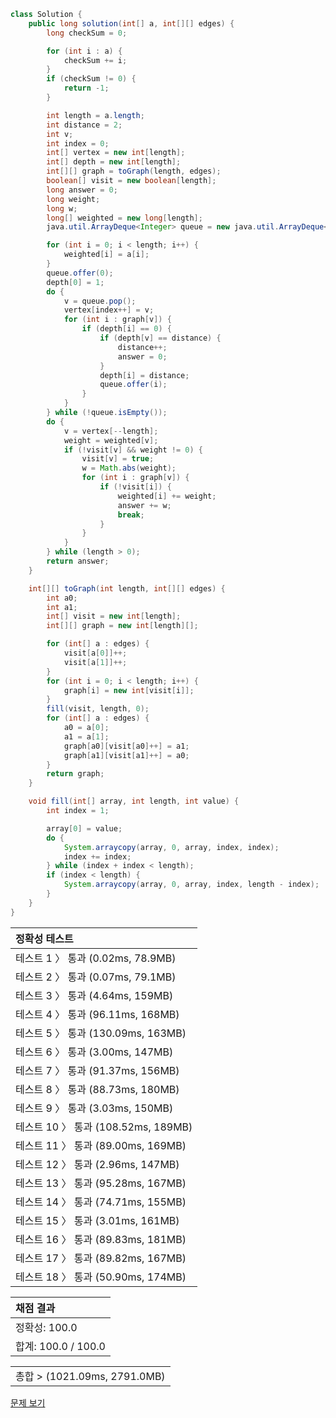 ```java
class Solution {
    public long solution(int[] a, int[][] edges) {
        long checkSum = 0;

        for (int i : a) {
            checkSum += i;
        }
        if (checkSum != 0) {
            return -1;
        }

        int length = a.length;
        int distance = 2;
        int v;
        int index = 0;
        int[] vertex = new int[length];
        int[] depth = new int[length];
        int[][] graph = toGraph(length, edges);
        boolean[] visit = new boolean[length];
        long answer = 0;
        long weight;
        long w;
        long[] weighted = new long[length];
        java.util.ArrayDeque<Integer> queue = new java.util.ArrayDeque<>(length);

        for (int i = 0; i < length; i++) {
            weighted[i] = a[i];
        }
        queue.offer(0);
        depth[0] = 1;
        do {
            v = queue.pop();
            vertex[index++] = v;
            for (int i : graph[v]) {
                if (depth[i] == 0) {
                    if (depth[v] == distance) {
                        distance++;
                        answer = 0;
                    }
                    depth[i] = distance;
                    queue.offer(i);
                }
            }
        } while (!queue.isEmpty());
        do {
            v = vertex[--length];
            weight = weighted[v];
            if (!visit[v] && weight != 0) {
                visit[v] = true;
                w = Math.abs(weight);
                for (int i : graph[v]) {
                    if (!visit[i]) {
                        weighted[i] += weight;
                        answer += w;
                        break;
                    }
                }
            }
        } while (length > 0);
        return answer;
    }

    int[][] toGraph(int length, int[][] edges) {
        int a0;
        int a1;
        int[] visit = new int[length];
        int[][] graph = new int[length][];

        for (int[] a : edges) {
            visit[a[0]]++;
            visit[a[1]]++;
        }
        for (int i = 0; i < length; i++) {
            graph[i] = new int[visit[i]];
        }
        fill(visit, length, 0);
        for (int[] a : edges) {
            a0 = a[0];
            a1 = a[1];
            graph[a0][visit[a0]++] = a1;
            graph[a1][visit[a1]++] = a0;
        }
        return graph;
    }

    void fill(int[] array, int length, int value) {
        int index = 1;

        array[0] = value;
        do {
            System.arraycopy(array, 0, array, index, index);
            index += index;
        } while (index + index < length);
        if (index < length) {
            System.arraycopy(array, 0, array, index, length - index);
        }
    }
}
```
 | 정확성 테스트 | 
 |  :-  | 
 | 테스트 1 〉	통과 (0.02ms, 78.9MB) | 
 | 테스트 2 〉	통과 (0.07ms, 79.1MB) | 
 | 테스트 3 〉	통과 (4.64ms, 159MB) | 
 | 테스트 4 〉	통과 (96.11ms, 168MB) | 
 | 테스트 5 〉	통과 (130.09ms, 163MB) | 
 | 테스트 6 〉	통과 (3.00ms, 147MB) | 
 | 테스트 7 〉	통과 (91.37ms, 156MB) | 
 | 테스트 8 〉	통과 (88.73ms, 180MB) | 
 | 테스트 9 〉	통과 (3.03ms, 150MB) | 
 | 테스트 10 〉	통과 (108.52ms, 189MB) | 
 | 테스트 11 〉	통과 (89.00ms, 169MB) | 
 | 테스트 12 〉	통과 (2.96ms, 147MB) | 
 | 테스트 13 〉	통과 (95.28ms, 167MB) | 
 | 테스트 14 〉	통과 (74.71ms, 155MB) | 
 | 테스트 15 〉	통과 (3.01ms, 161MB) | 
 | 테스트 16 〉	통과 (89.83ms, 181MB) | 
 | 테스트 17 〉	통과 (89.82ms, 167MB) | 
 | 테스트 18 〉	통과 (50.90ms, 174MB) | 

 | 채점 결과 | 
 | :- | 
 | 정확성: 100.0 | 
 | 합계: 100.0 / 100.0 | 

 || 
 | :- | 
 | 총합 > (1021.09ms, 2791.0MB) | 

[문제 보기](https://programmers.co.kr/learn/courses/30/lessons/76503?language=java)
